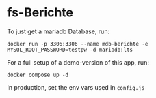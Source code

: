 # fs-Berichte

To just get a mariadb Database, run:

    docker run -p 3306:3306 --name mdb-berichte -e MYSQL_ROOT_PASSWORD=testpw -d mariadb:lts


For a full setup of a demo-version of this app, run:

    docker compose up -d


In production, set the env vars used in `config.js`